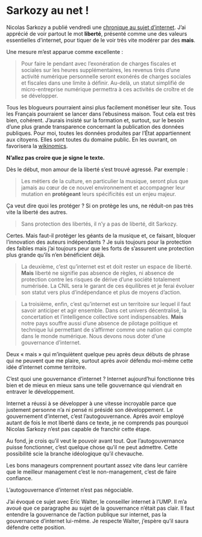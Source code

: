 # Sarkozy au net !

Nicolas Sarkozy a publié vendredi une [chronique au sujet d’internet](http://www.journaldunet.com/diaporama/070420-net-nicolas-sarkozy-france-ere-numerique/index.shtml). J’ai apprécié de voir partout le mot **liberté**, présenté comme une des valeurs essentielles d’internet, pour tiquer de le voir très vite modérer par des **mais**.

Une mesure m’est apparue comme excellente :

> Pour faire le pendant avec l’exonération de charges fiscales et sociales sur les heures supplémentaires, les revenus tirés d’une activité numérique personnelle seront exonérés de charges sociales et fiscales dans une limite à définir. Au-delà, un statut simplifié de micro-entreprise numérique permettra à ces activités de croître et de se développer.

Tous les blogueurs pourraient ainsi plus facilement monétiser leur site. Tous les Français pourraient se lancer dans l’ebusiness maison. Tout cela est très bien, cohérent. J’aurais insisté sur la formation et, surtout, sur le besoin d’une plus grande transparence concernant la publication des données publiques. Pour moi, toutes les données produites par l’État appartiennent aux citoyens. Elles sont toutes du domaine public. En les ouvrant, on favorisera la [wikinomics](https://tcrouzet.com/2007/01/09/wikinomics/).

**N’allez pas croire que je signe le texte.**

Dès le début, mon amour de la liberté s’est trouvé agressé. Par exemple :

> Les métiers de la culture, en particulier la musique, seront plus que jamais au cœur de ce nouvel environnement et accompagner leur mutation en **protégeant** leurs spécificités est un enjeu majeur.

Ça veut dire quoi les protéger ? Si on protège les uns, ne réduit-on pas très vite la liberté des autres.

> Sans protection des libertés, il n’y a pas de liberté, dit Sarkozy.

Certes. Mais faut-il protéger les géants de la musique et, ce faisant, bloquer l’innovation des auteurs indépendants ? Je suis toujours pour la protection des faibles mais j’ai toujours peur que les forts de s’assurent une protection plus grande qu’ils n’en bénéficient déjà.

> La deuxième, c’est qu’internet est et doit rester un espace de liberté. **Mais** liberté ne signifie pas absence de règles, ni absence de protection contre les risques de dérive d’une société totalement numérisée. La CNIL sera le garant de ces équilibres et je ferai évoluer son statut vers plus d’indépendance et plus de moyens d’action.

> La troisième, enfin, c’est qu’internet est un territoire sur lequel il faut savoir anticiper et agir ensemble. Dans cet univers décentralisé, la concertation et l’intelligence collective sont indispensables. **Mais** notre pays souffre aussi d’une absence de pilotage politique et technique lui permettant de s’affirmer comme une nation qui compte dans le monde numérique. Nous devons nous doter d’une gouvernance d’internet.

Deux « mais » qui m’inquiètent quelque peu après deux débuts de phrase qui ne peuvent que me plaire, surtout après avoir défendu moi-même cette idée d’internet comme territoire.

C’est quoi une gouvernance d’internet ? Internet aujourd’hui fonctionne très bien et de mieux en mieux sans une telle gouvernance qui viendrait en entraver le développement.

Internet a réussi à se développer à une vitesse incroyable parce que justement personne n’a ni pensé ni présidé son développement. Le gouvernement d’internet, c’est l’autogouvernance. Après avoir employé autant de fois le mot liberté dans ce texte, je ne comprends pas pourquoi Nicolas Sarkozy n’est pas capable de franchir cette étape.

Au fond, je crois qu’il veut le pouvoir avant tout. Que l’autogouvernance puisse fonctionner, c’est quelque chose qu’il ne peut admettre. Cette possibilité scie la branche idéologique qu’il chevauche.

Les bons manageurs comprennent pourtant assez vite dans leur carrière que le meilleur management c’est le non-management, c’est de faire confiance.

L’autogouvernance d’internet n’est pas négociable.

J’ai évoqué ce sujet avec Eric Walter, le conseiller internet à l’UMP. Il m’a avoué que ce paragraphe au sujet de la gouvernance n’était pas clair. Il faut entendre la gouvernance de l’action publique sur internet, pas la gouvernance d’internet lui-même. Je respecte Walter, j’espère qu’il saura défendre cette position.